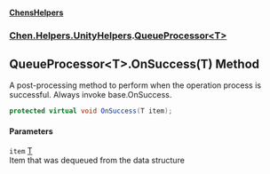 
#### [ChensHelpers](index 'index')

### [Chen.Helpers.UnityHelpers](Chen_Helpers_UnityHelpers 'Chen.Helpers.UnityHelpers').[QueueProcessor&lt;T&gt;](Chen_Helpers_UnityHelpers_QueueProcessor_T_ 'Chen.Helpers.UnityHelpers.QueueProcessor&lt;T&gt;')

## QueueProcessor&lt;T&gt;.OnSuccess(T) Method
A post-processing method to perform when the operation process is successful. Always invoke base.OnSuccess.  
```csharp
protected virtual void OnSuccess(T item);
```

#### Parameters
<a name='Chen_Helpers_UnityHelpers_QueueProcessor_T__OnSuccess(T)_item'></a>
`item` [T](Chen_Helpers_UnityHelpers_QueueProcessor_T_#Chen_Helpers_UnityHelpers_QueueProcessor_T__T 'Chen.Helpers.UnityHelpers.QueueProcessor&lt;T&gt;.T')  
Item that was dequeued from the data structure
  
